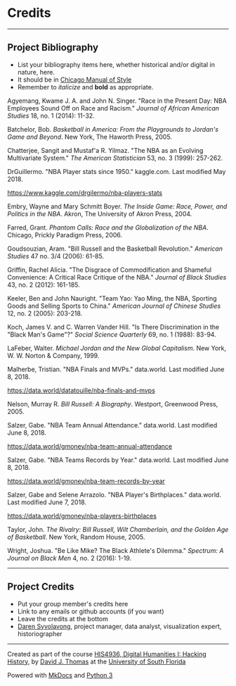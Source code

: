# Credits

---

## Project Bibliography

* List your bibliography items here, whether historical and/or digital in nature, here.
* It should be in [Chicago Manual of Style](chicagomanualofstyle.org)
* Remember to *italicize* and **bold** as appropriate.

Agyemang, Kwame J. A. and John N. Singer. "Race in the Present Day: NBA Employees Sound Off on Race and Racism." *Journal of African American Studies* 18, no. 1 (2014): 11-32.

Batchelor, Bob. *Basketball in America: From the Playgrounds to Jordan's Game and Beyond*. New York, The Haworth Press, 2005.

Chatterjee, Sangit and Mustaf'a R. Yilmaz. "The NBA as an Evolving Multivariate System." *The American Statistician* 53, no. 3 (1999): 257-262.

DrGuillermo. "NBA Player stats since 1950." kaggle.com. Last modified May 2018.

https://www.kaggle.com/drgilermo/nba-players-stats

Embry, Wayne and Mary Schmitt Boyer. *The Inside Game: Race, Power, and Politics in the NBA*. Akron, The University of Akron Press, 2004.

Farred, Grant. *Phantom Calls: Race and the Globalization of the NBA*. Chicago, Prickly Paradigm Press, 2006.

Goudsouzian, Aram. "Bill Russell and the Basketball Revolution." *American Studies* 47 no. 3/4 (2006): 61-85.

Griffin, Rachel Alicia. "The Disgrace of Commodification and Shameful Convenience: A Critical Race Critique of the NBA." *Journal of Black Studies* 43, no. 2 (2012): 161-185.

Keeler, Ben and John Nauright. "Team Yao: Yao Ming, the NBA, Sporting Goods and Selling Sports to China." *American Journal of Chinese Studies* 12, no. 2 (2005): 203-218.

Koch, James V. and C. Warren Vander Hill. "Is There Discrimination in the "Black Man's Game"?" *Social Science Quarterly* 69, no. 1 (1988): 83-94.

LaFeber, Walter. *Michael Jordan and the New Global Capitalism*. New York, W. W. Norton & Company, 1999.

Malherbe, Tristian. "NBA Finals and MVPs." data.world. Last modified June 8, 2018.

https://data.world/datatouille/nba-finals-and-mvps

Nelson, Murray R. *Bill Russell: A Biography*. Westport, Greenwood Press, 2005.

Salzer, Gabe. "NBA Team Annual Attendance." data.world. Last modified June 8, 2018.

https://data.world/gmoney/nba-team-annual-attendance

Salzer, Gabe. "NBA Teams Records by Year." data.world. Last modified June 8, 2018.

https://data.world/gmoney/nba-team-records-by-year

Salzer, Gabe and Selene Arrazolo. "NBA Player's Birthplaces." data.world. Last modified June 7, 2018.

https://data.world/gmoney/nba-players-birthplaces

Taylor, John. *The Rivalry: Bill Russell, Wilt Chamberlain, and the Golden Age of Basketball*. New York, Random House, 2005.

Wright, Joshua. "Be Like Mike? The Black Athlete's Dilemma." *Spectrum: A Journal on Black Men* 4, no. 2 (2016): 1-19.

---

## Project Credits

* Put your group member's credits here
* Link to any emails or github accounts (if you want)
* Leave the credits at the bottom
* [Daren Syvolavong](mailto:dsyvolavong@mail.usf.edu), project manager, data analyst, visualization expert, historiographer

---

Created as part of the course [HIS4936, Digital Humanities I: Hacking History](https://hacking-history.readthedocs.io), by [David J. Thomas](https://github.com/thePortus) at the [University of South Florida](https://www.usf.edu)

Powered with [MkDocs](https://mkdocs.org) and [Python 3](https://python.org)
